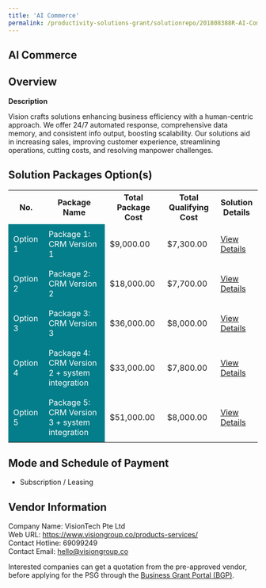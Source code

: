 ```yaml
---
title: 'AI Commerce'
permalink: /productivity-solutions-grant/solutionrepo/201808388R-AI-Commrc-G
---
```


## AI Commerce

## Overview

**Description**

Vision crafts solutions enhancing business efficiency with a human-centric approach. We offer 24/7 automated response, comprehensive data memory, and consistent info output, boosting scalability. Our solutions aid in increasing sales, improving customer experience, streamlining operations, cutting costs, and resolving manpower challenges.

## Solution Packages Option(s)

<table>
<tr>
<th><b>No.</b></th>
<th><b>Package Name</b></th>
<th><b>Total Package Cost</b></th>
<th><b>Total Qualifying Cost</b></th>
<th><b>Solution Details</b></th>
</tr>
<tr>
<td style='padding: 10px; background-color: #037E8A; color: #FFFFFF;'>Option 1</td>
<td style='padding: 10px; background-color: #037E8A; color: #FFFFFF;'>Package 1: CRM Version 1</td>
<td style='padding: 10px;'>$9,000.00</td>
<td style='padding: 10px;'>$7,300.00</td>
<td style='padding: 10px;'><a href='/psg/201808388R_20230278_05092024_Desensitised_Annex3_Part1.pdf' target='_blank'>View Details</a></td>
</tr>
<tr>
<td style='padding: 10px; background-color: #037E8A; color: #FFFFFF;'>Option 2</td>
<td style='padding: 10px; background-color: #037E8A; color: #FFFFFF;'>Package 2: CRM Version 2</td>
<td style='padding: 10px;'>$18,000.00</td>
<td style='padding: 10px;'>$7,700.00</td>
<td style='padding: 10px;'><a href='/psg/201808388R_20230278_05092024_Desensitised_Annex3_Part2.pdf' target='_blank'>View Details</a></td>
</tr>
<tr>
<td style='padding: 10px; background-color: #037E8A; color: #FFFFFF;'>Option 3</td>
<td style='padding: 10px; background-color: #037E8A; color: #FFFFFF;'>Package 3: CRM Version 3</td>
<td style='padding: 10px;'>$36,000.00</td>
<td style='padding: 10px;'>$8,000.00</td>
<td style='padding: 10px;'><a href='/psg/201808388R_20230278_05092024_Desensitised_Annex3_Part3.pdf' target='_blank'>View Details</a></td>
</tr>
<tr>
<td style='padding: 10px; background-color: #037E8A; color: #FFFFFF;'>Option 4</td>
<td style='padding: 10px; background-color: #037E8A; color: #FFFFFF;'>Package 4: CRM Version 2 + system integration</td>
<td style='padding: 10px;'>$33,000.00</td>
<td style='padding: 10px;'>$7,800.00</td>
<td style='padding: 10px;'><a href='/psg/201808388R_20230278_05092024_Desensitised_Annex3_Part4.pdf' target='_blank'>View Details</a></td>
</tr>
<tr>
<td style='padding: 10px; background-color: #037E8A; color: #FFFFFF;'>Option 5</td>
<td style='padding: 10px; background-color: #037E8A; color: #FFFFFF;'>Package 5: CRM Version 3 + system integration</td>
<td style='padding: 10px;'>$51,000.00</td>
<td style='padding: 10px;'>$8,000.00</td>
<td style='padding: 10px;'><a href='/psg/201808388R_20230278_05092024_Desensitised_Annex3_Part5.pdf' target='_blank'>View Details</a></td>
</tr>
</table>

## Mode and Schedule of Payment

 - Subscription / Leasing

## Vendor Information

 Company Name: VisionTech Pte Ltd<br>Web URL: https://www.visiongroup.co/products-services/ <br>Contact Hotline: 69099249 <br>Contact Email: hello@visiongroup.co <br>

Interested companies can get a quotation from the pre-approved vendor, before applying for the PSG through the <a href='https://www.businessgrants.gov.sg/' target='_blank' rel='noopener'>Business Grant Portal (BGP)</a>.

<script src="/jquery/resize-tables.js"></script>
